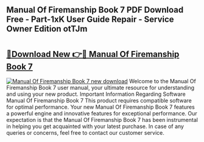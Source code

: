 ## Manual Of Firemanship Book 7 PDF Download Free - Part-1xK User Guide Repair - Service Owner Edition otTJm

# <h2><a href="http://cf15487.oget.top/?id=Manual+Of+Firemanship+Book+7">🔗Download New 👉🔴 Manual Of Firemanship Book 7</a></h2>

[![Manual Of Firemanship Book 7 new download](https://i.imgur.com/5g1atiW.png)](http://cf15487.oget.top/?id=Manual+Of+Firemanship+Book+7)
Welcome to the Manual Of Firemanship Book 7 user manual, your ultimate resource for understanding and using your new product. Important Information Regarding Software Manual Of Firemanship Book 7 This product requires compatible software for optimal performance. Your new Manual Of Firemanship Book 7 features a powerful engine and innovative features for exceptional performance. Our expectation is that the Manual Of Firemanship Book 7 has been instrumental in helping you get acquainted with your latest purchase. In case of any queries or concerns, feel free to contact our customer service.
